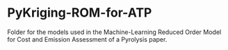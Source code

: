 # PyKriging-ROM-for-ATP
Folder for the models used in the Machine-Learning Reduced Order Model for Cost and Emission Assessment of a Pyrolysis  paper.
